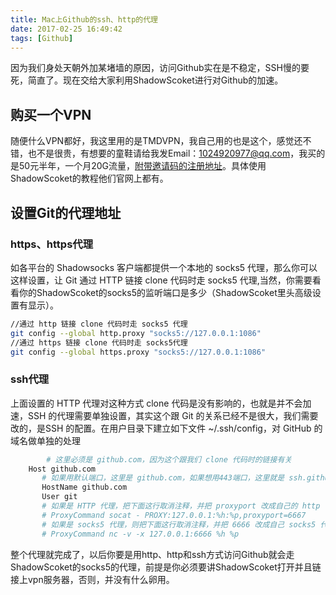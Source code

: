 ```yaml
---
title: Mac上Github的ssh、http的代理
date: 2017-02-25 16:49:42
tags: [Github]
---
```

因为我们身处天朝外加某堵墙的原因，访问Github实在是不稳定，SSH慢的要死，简直了。现在交给大家利用ShadowScoket进行对Github的加速。
## 购买一个VPN
随便什么VPN都好，我这里用的是TMDVPN，我自己用的也是这个，感觉还不错，也不是很贵，有想要的童鞋请给我发Email：1024920977@qq.com，我买的是50元半年，一个月20G流量，[附带邀请码的注册地址](https://www.tmdvpn.cn/auth/register?code=PlMq479CNDyxOdjmFg)。具体使用ShadowScoket的教程他们官网上都有。

## 设置Git的代理地址
<!--more-->
### https、https代理
如各平台的 Shadowsocks 客户端都提供一个本地的 socks5 代理，那么你可以这样设置，让 Git 通过 HTTP 链接 clone 代码时走 socks5 代理,当然，你需要看看你的ShadowScoket的socks5的监听端口是多少（ShadowScoket里头高级设置有显示）。
```bash
//通过 http 链接 clone 代码时走 socks5 代理
git config --global http.proxy "socks5://127.0.0.1:1086"
//通过 https 链接 clone 代码时走 socks5代理
git config --global https.proxy "socks5://127.0.0.1:1086"
```
### ssh代理
上面设置的 HTTP 代理对这种方式 clone 代码是没有影响的，也就是并不会加速，SSH 的代理需要单独设置，其实这个跟 Git 的关系已经不是很大，我们需要改的，是SSH 的配置。在用户目录下建立如下文件 ~/.ssh/config，对 GitHub 的域名做单独的处理
```bash
        # 这里必须是 github.com，因为这个跟我们 clone 代码时的链接有关
    Host github.com
       # 如果用默认端口，这里是 github.com，如果想用443端口，这里就是 ssh.github.com详见 https://help.github.com/articles/using-ssh-over-the-https-port/
       HostName github.com
       User git
       # 如果是 HTTP 代理，把下面这行取消注释，并把 proxyport 改成自己的 http 代理的端口
       # ProxyCommand socat - PROXY:127.0.0.1:%h:%p,proxyport=6667
       # 如果是 socks5 代理，则把下面这行取消注释，并把 6666 改成自己 socks5 代理的端口
       # ProxyCommand nc -v -x 127.0.0.1:6666 %h %p
```
整个代理就完成了，以后你要是用http、http和ssh方式访问Github就会走ShadowScoket的socks5的代理，前提是你必须要讲ShadowScoket打开并且链接上vpn服务器，否则，并没有什么卵用。

